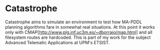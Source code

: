 # Catastrophe
Catastrophe aims to simulate an environment to test how MA-PDDL planning algorithms fare in somewhat real situations.
At this point it works only with CMAP[http://www.plg.inf.uc3m.es/~dborrajo/map.html] and all filesystem routes are hardcoded.
This is part of my work for the subject Advanced Telematic Applications at UPM's ETSIST.
